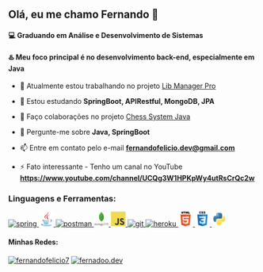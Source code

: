 <h2 >Olá, eu me chamo Fernando 👋</h2>
<h4 >💻 Graduando em Análise e Desenvolvimento de Sistemas</h4>
<h4 >♨️ Meu foco principal é no desenvolvimento back-end, especialmente em Java</h4> 

- 🔭 Atualmente estou trabalhando no projeto [Lib Manager Pro](https://github.com/fernando-felicio/lib-manager-pro)

- 🌱 Estou estudando **SpringBoot, APIRestful, MongoDB, JPA**

- 👯 Faço colaborações no projeto [Chess System Java](https://github.com/acenelio/chess-system-java/tree/master)

- 💬 Pergunte-me sobre **Java, SpringBoot**

- 📫 Entre em contato pelo e-mail **fernandofelicio.dev@gmail.com**

- ⚡ Fato interessante - Tenho um canal no YouTube **https://www.youtube.com/channel/UCQg3W1HPKpWy4utRsCrQc2w**


<h3 align="left">Linguagens e Ferramentas:</h3>
<p align="left"> <a href="https://spring.io/" target="_blank" rel="noreferrer"> <img src="https://www.vectorlogo.zone/logos/springio/springio-icon.svg" alt="spring" width="30" height="30"/> </a> <a href="https://www.java.com" target="_blank" rel="noreferrer"> <img src="https://raw.githubusercontent.com/devicons/devicon/master/icons/java/java-original.svg" alt="java" width="30" height="30"/> </a>  <a href="https://postman.com" target="_blank" rel="noreferrer"> <img src="https://www.vectorlogo.zone/logos/getpostman/getpostman-icon.svg" alt="postman" width="30" height="30"/> </a> <a href="https://www.mongodb.com/" target="_blank" rel="noreferrer"> <img src="https://raw.githubusercontent.com/devicons/devicon/master/icons/mongodb/mongodb-original-wordmark.svg" alt="mongodb" width="30" height="30"/> </a> <a href="https://developer.mozilla.org/en-US/docs/Web/JavaScript" target="_blank" rel="noreferrer"> <img src="https://raw.githubusercontent.com/devicons/devicon/master/icons/javascript/javascript-original.svg" alt="javascript" width="30" height="30"/> </a>  <a href="https://git-scm.com/" target="_blank" rel="noreferrer"> <img src="https://www.vectorlogo.zone/logos/git-scm/git-scm-icon.svg" alt="git" width="30" height="30"/> </a> <a href="https://heroku.com" target="_blank" rel="noreferrer"> <img src="https://www.vectorlogo.zone/logos/heroku/heroku-icon.svg" alt="heroku" width="30" height="30"/> </a> <a href="https://www.w3.org/html/" target="_blank" rel="noreferrer"> <img src="https://raw.githubusercontent.com/devicons/devicon/master/icons/html5/html5-original-wordmark.svg" alt="html5" width="30" height="30"/> </a> <a href="https://www.w3schools.com/css/" target="_blank" rel="noreferrer"> <img src="https://raw.githubusercontent.com/devicons/devicon/master/icons/css3/css3-original-wordmark.svg" alt="css3" width="30" height="30"/> </a>  <a href="https://www.python.org" target="_blank" rel="noreferrer"> <img src="https://raw.githubusercontent.com/devicons/devicon/master/icons/python/python-original.svg" alt="python" width="30" height="30"/> </a>  </p>

<h4 align="left">Minhas Redes:</h4>
<p align="left">
<a href="https://linkedin.com/in/fernandofelicio7" target="blank"><img align="center" src="https://raw.githubusercontent.com/rahuldkjain/github-profile-readme-generator/master/src/images/icons/Social/linked-in-alt.svg" alt="fernandofelicio7" height="20" width="40" /></a>
<a href="https://instagram.com/fernadoo.dev" target="blank"><img align="center" src="https://raw.githubusercontent.com/rahuldkjain/github-profile-readme-generator/master/src/images/icons/Social/instagram.svg" alt="fernadoo.dev" height="20" width="40" /></a>
</p>
